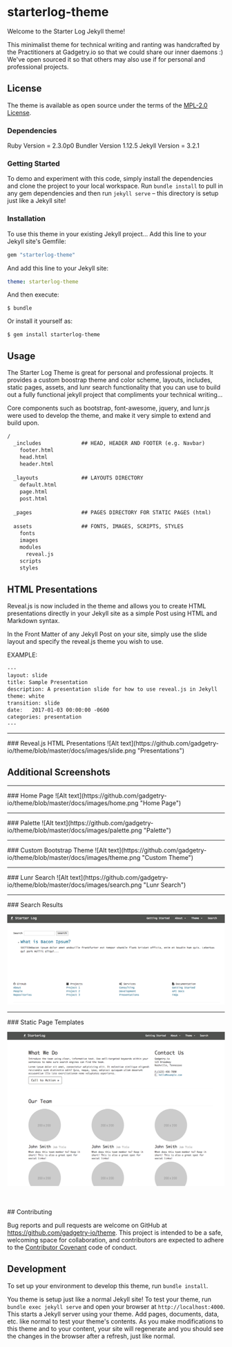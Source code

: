 # starterlog-theme

Welcome to the Starter Log Jekyll theme!

This minimalist theme for technical writing and ranting was handcrafted by the Practitioners at Gadgetry.io so that we could share our inner daemons :)  We've open sourced it so that others may also use if for personal and professional projects.

## License

The theme is available as open source under the terms of the [MPL-2.0 License](https://opensource.org/licenses/MPL-2.0).

### Dependencies

Ruby Version = 2.3.0p0
Bundler Version 1.12.5
Jekyll Version = 3.2.1


### Getting Started

To demo and experiment with this code, simply install the dependencies and clone the project to your local workspace.  Run `bundle install` to pull in any gem dependencies and then run `jekyll serve` – this directory is setup just like a Jekyll site!


### Installation

To use this theme in your existing Jekyll project... Add this line to your Jekyll site's Gemfile:

```ruby
gem "starterlog-theme"
```

And add this line to your Jekyll site:

```yaml
theme: starterlog-theme
```

And then execute:

    $ bundle

Or install it yourself as:

    $ gem install starterlog-theme

## Usage

The Starter Log Theme is great for personal and professional projects.  It provides a custom boostrap theme and color scheme, layouts, includes, static pages, assets, and lunr search functionality that you can use to build out a fully functional jekyll project that compliments your technical writing...

Core components such as bootstrap, font-awesome, jquery, and lunr.js were used to develop the theme, and make it very simple to extend and build upon.

    /
      _includes             ## HEAD, HEADER AND FOOTER (e.g. Navbar)
        footer.html
        head.html
        header.html

      _layouts              ## LAYOUTS DIRECTORY
        default.html
        page.html
        post.html

      _pages                ## PAGES DIRECTORY FOR STATIC PAGES (html)

      assets                ## FONTS, IMAGES, SCRIPTS, STYLES
        fonts
        images
        modules
          reveal.js
        scripts
        styles


## HTML Presentations

Reveal.js is now included in the theme and allows you to create HTML presentations directly in your Jekyll site as a simple Post using HTML and Markdown syntax.

In the Front Matter of any Jekyll Post on your site, simply use the slide layout and specify the reveal.js theme you wish to use.

EXAMPLE:

    ---
    layout: slide
    title: Sample Presentation
    description: A presentation slide for how to use reveal.js in Jekyll
    theme: white
    transition: slide
    date:   2017-01-03 00:00:00 -0600
    categories: presentation
    ---

<hr>
### Reveal.js HTML Presentations
![Alt text](https://github.com/gadgetry-io/theme/blob/master/docs/images/slide.png "Presentations")



## Additional Screenshots

<hr>
### Home Page
![Alt text](https://github.com/gadgetry-io/theme/blob/master/docs/images/home.png "Home Page")

<hr>
### Palette
![Alt text](https://github.com/gadgetry-io/theme/blob/master/docs/images/palette.png "Palette")

<hr>
### Custom Bootstrap Theme
![Alt text](https://github.com/gadgetry-io/theme/blob/master/docs/images/theme.png "Custom Theme")

<hr>
### Lunr Search
![Alt text](https://github.com/gadgetry-io/theme/blob/master/docs/images/search.png "Lunr Search")

<hr>
### Search Results

![Alt text](https://github.com/gadgetry-io/theme/blob/master/docs/images/search-results.png "Search Results")

<hr>
### Static Page Templates

![Alt text](./docs/images/about.png?raw=true "About")



<br>
<br>
## Contributing

Bug reports and pull requests are welcome on GitHub at https://github.com/gadgetry-io/theme. This project is intended to be a safe, welcoming space for collaboration, and contributors are expected to adhere to the [Contributor Covenant](http://contributor-covenant.org) code of conduct.

## Development

To set up your environment to develop this theme, run `bundle install`.

You theme is setup just like a normal Jekyll site! To test your theme, run `bundle exec jekyll serve` and open your browser at `http://localhost:4000`. This starts a Jekyll server using your theme. Add pages, documents, data, etc. like normal to test your theme's contents. As you make modifications to this theme and to your content, your site will regenerate and you should see the changes in the browser after a refresh, just like normal.
